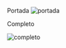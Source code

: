 Portada
![portada](https://github.com/user-attachments/assets/74743689-8953-457d-a993-a4af4db3913d)

Completo

![completo](https://github.com/user-attachments/assets/fe464e71-fab8-4a49-8dbd-beb8af41cfcd)
